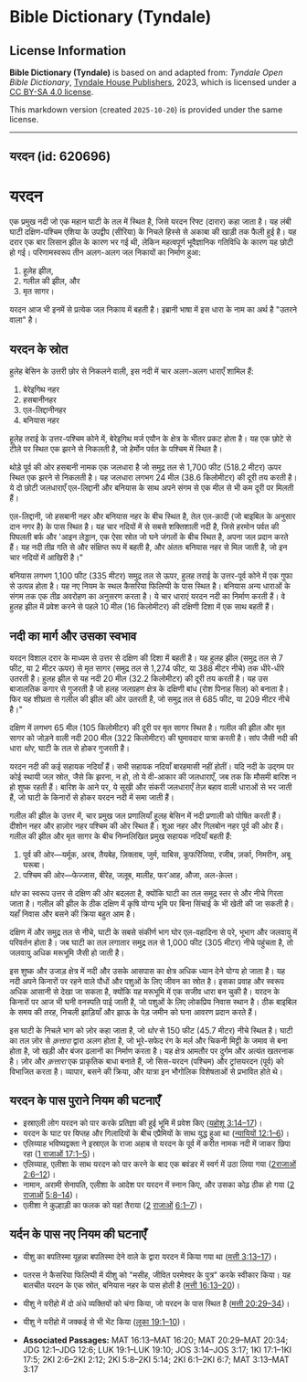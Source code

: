 # Bible Dictionary (Tyndale)

## License Information

**Bible Dictionary (Tyndale)** is based on and adapted from: _Tyndale Open Bible Dictionary_, [Tyndale House Publishers](https://tyndaleopenresources.com/), 2023, which is licensed under a [CC BY-SA 4.0 license](https://creativecommons.org/licenses/by-sa/4.0/legalcode.en).

This markdown version (created `2025-10-20`) is provided under the same license.



--------------------------------

## यरदन (id: 620696)

यरदन
====

एक प्रमुख नदी जो एक महान घाटी के तल में स्थित है, जिसे यरदन रिफ्ट (दारार) कहा जाता है। यह लंबी घाटी दक्षिण\-पश्चिम एशिया के उपद्वीप (सीरिया) के निचले हिस्से से अकाबा की खाड़ी तक फैली हुई है। यह दरार एक बार लिसान झील के कारण भर गई थी, लेकिन महत्वपूर्ण भूवैज्ञानिक गतिविधि के कारण यह छोटी हो गई। परिणामस्वरूप तीन अलग\-अलग जल निकायों का निर्माण हुआ:

1. हूलेह झील,
2. गलील की झील, और
3. मृत सागर।

यरदन आज भी इनमें से प्रत्येक जल निकाय में बहती है। इब्रानी भाषा में इस धारा के नाम का अर्थ है "उतरने वाला" है।

यरदन के स्रोत
-------------

हुलेह बेसिन के उत्तरी छोर से निकलने वाली, इस नदी में चार अलग\-अलग धाराएँ शामिल हैं:

1. बेरेइगिथ नहर
2. हसबानीनहर
3. एल\-लिद्दानीनहर
4. बनियास नहर

हूलेह तराई के उत्तर\-पश्चिम कोने में, बेरेइगिथ मर्ज एयौन के क्षेत्र के भीतर प्रकट होता है। यह एक छोटे से टीले पर स्थित एक झरने से निकलती है, जो हेर्मोन पर्वत के पश्चिम में स्थित है।

थोड़े पूर्व की ओर हसबानी नामक एक जलधारा है जो समुद्र तल से 1,700 फीट (518\.2 मीटर) ऊपर स्थित एक झरने से निकलती है। यह जलधारा लगभग 24 मील (38\.6 किलोमीटर) की दूरी तय करती है। ये दो छोटी जलधाराएँ एल\-लिद्दानी और बनियास के साथ अपने संगम से एक मील से भी कम दूरी पर मिलती हैं।

एल\-लिद्दानी, जो हसबानी नहर और बनियास नहर के बीच स्थित है, तेल एल\-क़ादी (जो बाइबिल के अनुसार दान नगर है) के पास स्थित है। यह चार नदियों में से सबसे शक्तिशाली नदी है, जिसे हरमोन पर्वत की पिघलती बर्फ और 'आइन लेड्डान, एक ऐसा स्रोत जो घने जंगलों के बीच स्थित है, अपना जल प्रदान करते हैं। यह नदी तीव्र गति से और संक्षिप्त रूप में बहती है, और अंततः बनियास नहर से मिल जाती है, जो इन चार नदियों में आखिरी है।"

बनियास लगभग 1,100 फीट (335 मीटर) समुद्र तल से ऊपर, हुलह तराई के उत्तर\-पूर्व कोने में एक गुफा से उत्पन्न होता है। यह नए नियम के स्थल कैसरिया फिलिप्पी के पास स्थित है। बनियास अन्य धाराओं के संगम तक एक तीव्र अवरोहण का अनुसरण करता है। ये चार धाराएं यरदन नदी का निर्माण करती हैं। वे हुलह झील में प्रवेश करने से पहले 10 मील (16 किलोमीटर) की दक्षिणी दिशा में एक साथ बहती हैं।

नदी का मार्ग और उसका स्वभाव
---------------------------

यरदन विशाल दरार के माध्यम से उत्तर से दक्षिण की दिशा में बहती है। यह हुलह झील (समुद्र तल से 7 फीट, या 2 मीटर ऊपर) से मृत सागर (समुद्र तल से 1,274 फीट, या 388 मीटर नीचे) तक धीरे\-धीरे उतरती है। हुलह झील से यह नदी 20 मील (32\.2 किलोमीटर) की दूरी तय करती है। यह उस बाजालतिक कगार से गुजरती है जो हलह जलग्रहण क्षेत्र के दक्षिणी बांध (रोश पिनाह सिल) को बनाता है। फिर यह शीघ्रता से गलील की झील की ओर उतरती है, जो समुद्र तल से 685 फीट, या 209 मीटर नीचे है।"

दक्षिण में लगभग 65 मील (105 किलोमीटर) की दूरी पर मृत सागर स्थित है। गलील की झील और मृत सागर को जोड़ने वाली नदी 200 मील (322 किलोमीटर) की घुमावदार यात्रा करती है। सांप जैसी नदी की धारा *घोर*, घाटी के तल से होकर गुजरती है।

यरदन नदी की कई सहायक नदियाँ हैं। सभी सहायक नदियाँ बारहमासी नहीं होतीं। यदि नदी के उद्गम पर कोई स्थायी जल स्रोत, जैसे कि झरना, न हो, तो ये वी\-आकार की जलधाराएँ, जब तक कि मौसमी बारिश न हो शुष्क रहती हैं। बारिश के आने पर, ये सूखी और संकरी जलधाराएँ तेज़ बहाव वाली धाराओं से भर जाती हैं, जो घाटी के किनारों से होकर यरदन नदी में समा जाती हैं।

गलील की झील के उत्तर में, चार प्रमुख जल प्रणालियाँ हूलह बेसिन में नदी प्रणाली को पोषित करती हैं। दीशोन नहर और हाज़ोर नहर पश्चिम की ओर स्थित हैं। शूआ नहर और गिलबोन नहर पूर्व की ओर हैं। गलील की झील और मृत सागर के बीच निम्नलिखित प्रमुख सहायक नदियाँ बहती हैं:

1. पूर्व की ओर—यर्मूक, अरब, तैयबेह, ज़िक्लाब, जुर्म, याबिस, कूफरिंजिया, रजीब, ज़र्का, निमरीन, अबू घरूबा।
2. पश्चिम की ओर—फेज्जास, बीरेह, जलूब, मालीह, फर’आह, औजा, अल\-क़ेल्त।

*घोर* का स्वरूप उत्तर से दक्षिण की ओर बदलता है, क्योंकि घाटी का तल समुद्र स्तर से और नीचे गिरता जाता है। गलील की झील के ठीक दक्षिण में कृषि योग्य भूमि पर बिना सिंचाई के भी खेती की जा सकती है। यहाँ निवास और बसने की क्रिया बहुत आम है।

दक्षिण में और समुद्र तल से नीचे, घाटी के सबसे संकीर्ण भाग घोर एल\-वहादिना से परे, भूभाग और जलवायु में परिवर्तन होता है। जब घाटी का तल लगातार समुद्र तल से 1,000 फीट (305 मीटर) नीचे पहुंचता है, तो जलवायु अधिक मरूभूमि जैसी हो जाती है।

इस शुष्क और उजाड़ क्षेत्र में नदी और उसके आसपास का क्षेत्र अधिक ध्यान देने योग्य हो जाता है। यह नदी अपने किनारों पर रहने वाले पौधों और पशुओं के लिए जीवन का स्रोत है। इसका प्रवाह और स्वरूप अधिक आसानी से देखा जा सकता है, क्योंकि यह मरूभूमि में एक सजीव धारा बन चुकी है। यरदन के किनारों पर आज भी घनी वनस्पति पाई जाती है, जो पशुओं के लिए लोकप्रिय निवास स्थान है। ठीक बाइबिल के समय की तरह, निचली झाड़ियाँ और झाऊ के पेड़ जमीन को घना आवरण प्रदान करते हैं।

इस घाटी के निचले भाग को ज़ोर कहा जाता है, जो *घोर* से 150 फीट (45\.7 मीटर) नीचे स्थित है। घाटी का तल ज़ोर से *क़त्तारा* द्वारा अलग होता है, जो भूरे\-सफेद रंग के मर्ल और चिकनी मिट्टी के जमाव से बना होता है, जो खड़ी और बंजर ढलानों का निर्माण करता है। यह क्षेत्र आमतौर पर दुर्गम और अत्यंत खतरनाक है। ज़ोर और *क़त्तारा* एक प्राकृतिक बाधा बनाते हैं, जो सिस\-यरदन (पश्चिम) और ट्रांसयरदन (पूर्व) को विभाजित करता है। व्यापार, बसने की क्रिया, और यात्रा इन भौगोलिक विशेषताओं से प्रभावित होते थे।

यरदन के पास पुराने नियम की घटनाएँ
---------------------------------

* इस्राएली लोग यरदन को पार करके प्रतिज्ञा की हुई भूमि में प्रवेश किए ([यहोशू 3:14–17](https://ref.ly/Josh3:14-Josh3:17))।
* यरदन के घाट पर यिप्तह और गिलादियों के बीच एप्रैमियों के साथ युद्ध हुआ था ([न्यायियों 12:1–6](https://ref.ly/Judg12:1-Judg12:6))।
* एलिय्याह भविष्यद्वक्ता ने इस्राएल के राजा अहाब से यरदन के पूर्व में करीत नामक नदी में जाकर छिपा रहा ([1 राजाओं 17:1–5](https://ref.ly/1Kgs17:1-1Kgs17:5))।
* एलिय्याह, एलीशा के साथ यरदन को पार करने के बाद एक बवंडर में स्वर्ग में उठा लिया गया ([2](https://ref.ly/2Kgs2:6-2Kgs2:12)[राजाओं](https://ref.ly/1Kgs17:1-1Kgs17:5) [2:6–12](https://ref.ly/2Kgs2:6-2Kgs2:12))।
* नामान, अरामी सेनापति, एलीशा के आदेश पर यरदन में स्नान किए, और उसका कोढ़ ठीक हो गया ([2](https://ref.ly/2Kgs5:8-2Kgs5:14) [राजाओं](https://ref.ly/1Kgs17:1-1Kgs17:5) [5:8–14](https://ref.ly/2Kgs5:8-2Kgs5:14))।
* एलीशा ने कुल्हाड़ी का फलक को यहां तैराया ([2](https://ref.ly/2Kgs6:1-2Kgs6:7) [राजाओं](https://ref.ly/1Kgs17:1-1Kgs17:5) [6:1–7](https://ref.ly/2Kgs6:1-2Kgs6:7))।

यर्दन के पास नए नियम की घटनाएँ
------------------------------

* यीशु का बपतिस्मा यूहन्ना बपतिस्मा देने वाले के द्वारा यरदन में किया गया था ([मत्ती 3:13–17](https://ref.ly/Matt3:13-Matt3:17))।
* पतरस ने कैसरिया फिलिप्पी में यीशु को "मसीह, जीवित परमेश्वर के पुत्र" करके स्वीकार किया। यह बातचीत यरदन के एक स्रोत, बनियास नहर के पास होती है ([मत्ती 16:13–20](https://ref.ly/Matt16:13-Matt16:20))।
* यीशु ने यरीहो में दो अंधे व्यक्तियों को चंगा किया, जो यरदन के पास स्थित है ([मत्ती 20:29–34](https://ref.ly/Matt20:29-Matt20:34))।
* यीशु ने यरीहो में जक्कई से भी भेंट किया ([लूका 19:1–10](https://ref.ly/Luke19:1-Luke19:10))।

* **Associated Passages:** MAT 16:13–MAT 16:20; MAT 20:29–MAT 20:34; JDG 12:1–JDG 12:6; LUK 19:1–LUK 19:10; JOS 3:14–JOS 3:17; 1KI 17:1–1KI 17:5; 2KI 2:6–2KI 2:12; 2KI 5:8–2KI 5:14; 2KI 6:1–2KI 6:7; MAT 3:13–MAT 3:17

